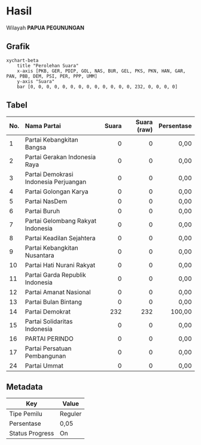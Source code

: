 # Hasil

Wilayah **PAPUA PEGUNUNGAN**

## Grafik

```mermaid
xychart-beta
    title "Perolehan Suara"
    x-axis [PKB, GER, PDIP, GOL, NAS, BUR, GEL, PKS, PKN, HAN, GAR, PAN, PBB, DEM, PSI, PER, PPP, UMM]
    y-axis "Suara"
    bar [0, 0, 0, 0, 0, 0, 0, 0, 0, 0, 0, 0, 0, 232, 0, 0, 0, 0]
```

## Tabel

| No. | Nama Partai                           | Suara | Suara (raw) | Persentase |
|:--- |:------------------------------------- | -----:| -----------:| ----------:|
| 1   | Partai Kebangkitan Bangsa             | 0     | 0           | 0,00       |
| 2   | Partai Gerakan Indonesia Raya         | 0     | 0           | 0,00       |
| 3   | Partai Demokrasi Indonesia Perjuangan | 0     | 0           | 0,00       |
| 4   | Partai Golongan Karya                 | 0     | 0           | 0,00       |
| 5   | Partai NasDem                         | 0     | 0           | 0,00       |
| 6   | Partai Buruh                          | 0     | 0           | 0,00       |
| 7   | Partai Gelombang Rakyat Indonesia     | 0     | 0           | 0,00       |
| 8   | Partai Keadilan Sejahtera             | 0     | 0           | 0,00       |
| 9   | Partai Kebangkitan Nusantara          | 0     | 0           | 0,00       |
| 10  | Partai Hati Nurani Rakyat             | 0     | 0           | 0,00       |
| 11  | Partai Garda Republik Indonesia       | 0     | 0           | 0,00       |
| 12  | Partai Amanat Nasional                | 0     | 0           | 0,00       |
| 13  | Partai Bulan Bintang                  | 0     | 0           | 0,00       |
| 14  | Partai Demokrat                       | 232   | 232         | 100,00     |
| 15  | Partai Solidaritas Indonesia          | 0     | 0           | 0,00       |
| 16  | PARTAI PERINDO                        | 0     | 0           | 0,00       |
| 17  | Partai Persatuan Pembangunan          | 0     | 0           | 0,00       |
| 24  | Partai Ummat                          | 0     | 0           | 0,00       |


## Metadata

| Key             | Value   |
| --------------- | ------- |
| Tipe Pemilu     | Reguler |
| Persentase      | 0,05    |
| Status Progress | On      |



